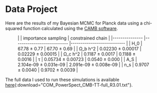 # Data Project

Here are the results of my Bayesian MCMC for Planck data using a chi-squared function calculated using the [CAMB software](https://camb.readthedocs.io/en/latest/). 
<!-- Use figure to centre -->
<figure markdown>
|              		 	| importance sampling       	| constrained chain         		|
|---------------		|---------------------------			|---------------------------			|
| H_0         		| 67.78 ± 0.77          		| 67.70 ± 0.69          		|
| Ω_b h^2  	| 0.02230 ± 0.00017     	| 0.02229 ± 0.00015     	|
| Ω_c h^2  	| 0.1187 ± 0.0017       	| 0.1188 ± 0.0016      	|
| τ        		| 0.05734 ± 0.00723     	| 0.0540 ± 0.000        		|
| A_S      		| 2.104e-09 ± 0.031e-09 	| 2.091e-09 ± 0.008e-09 	|
| n_s         		| 0.9707 ± 0.0040       	| 0.9702 ± 0.0039       	|
</figure>


The full data I used to run these simulations is available [here](./media/COM_PowerSpect_CMB-TT-full_R3.01.txt){:download="COM_PowerSpect_CMB-TT-full_R3.01.txt"}.









